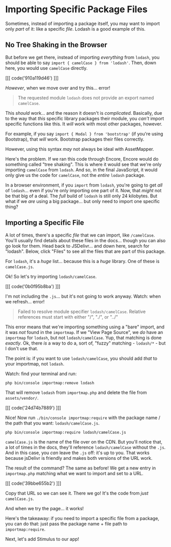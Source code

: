# Importing Specific Package Files

Sometimes, instead of importing a package itself, you may want to import only *part*
of it: like a specific *file*. Lodash is a good example of this.

## No Tree Shaking in the Browser

But before we get there, instead of importing *everything* from `lodash`, you should
be able to say `import { camelCase } from 'lodash'`. Then, down here, you would
use `camelCase` directly.

[[[ code('910a119d46') ]]]

*However*, when we move over and try this... error!

> The requested module `lodash` does not provide an export named `camelCase`.

This *should* work... and the reason it doesn't is *complicated*. Basically, due
to the way that *this* specific library packages their module, you *can't* import
specific functions like this. It *will* work with most other packages, however.

For example, if you say `import { Modal } from 'bootstrap'` (if you're using
Bootstrap), that *will* work. Bootstrap packages their files correctly.

However, using this syntax *may* not always be ideal with AssetMapper.

Here's the problem. If we ran this code through Encore, Encore would do something
called "tree shaking". This is where it would see that we're only importing
`camelCase` from `lodash`. And so, in the final JavaScript, it would only give us
the code for `camelCase`, not the *entire* `lodash` package.

In a browser environment, if you `import` from `lodash`, you're going to get *all*
of `lodash`... even if you're only importing one part of it. Now, that *might* not
be that big of a deal. The *full* build of `lodash` is still only 24 kilobytes.
But what if we *are* using a big package... but only need to import one specific
thing?

## Importing a Specific File

A lot of times, there's a specific *file* that we can import, like `/camelCase`.
You'll usually find details about these files in the docs... though you can also
go look for them. Head back to JSDelivr... and down here, search for "lodash".
Below, click "Files" to see all the files that are part of this package.

For `lodash`, it's a *huge* list... because this is a *huge* library. One of these
is `camelCase.js`.

Ok! So let's try importing `lodash/camelCase`.

[[[ code('0b0f95b8ba') ]]]

I'm not including the `.js`... but it's not going to work anyway. Watch: when
we refresh... error!

> Failed to resolve module specifier `lodash/camelCase`. Relative references must
> start with either "/", "./", or "../"

This error means that we're importing something using a "bare" import, and it was
*not* found in the `importmap`. If we "View Page Source", we *do* have an `importmap`
for `lodash`, but not `lodash/camelCase`. Yup, that matching is done *exactly*.
Ok, there *is* a way to do a, sort of, "fuzzy" matching - `lodash/*` - but I don't
use that.

The point is: if you want to use `lodash/camelCase`, you should add *that* to
your importmap, not `lodash`.

Watch: find your terminal and run:

```terminal
php bin/console importmap:remove lodash
```

That will remove `lodash` from `importmap.php` and delete the file from
`assets/vendor/`. 

[[[ code('24d74b7889') ]]]

Nice! Now run `./bin/console importmap:require` with the package name / the path
that you want: `lodash/camelCase.js`.

```terminal-silent
php bin/console importmap:require lodash/camelCase.js
```

`camelCase.js` is the name of the file over on the CDN. But you'll notice that, a
lot of times in the docs, they'll reference `lodash/camelCase` without the `.js`.
And in this case, you *can* leave the `.js` off: it's up to you. That works because
jsDelivr is friendly and makes both versions of the URL work.

The result of the command? The same as before! We get a new entry in
`importmap.php` matching what we want to import and set to a URL. 

[[[ code('39bbe655b2') ]]]

Copy that URL so we can see it. There we go! It's the code from *just* `camelCase.js`.

And when we try the page... it works!

Here's the takeaway: if you need to import a specific file from a package, you can
do that: just pass the package name + file path to `importmap:require`.

Next, let's add Stimulus to our app!
